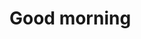 <!DOCTYPE html>
<html>
<head>
	<title>Hello I am Apoorv</title>
</head>
<body>
<h1>Good morning</h1>
</body>
</html>